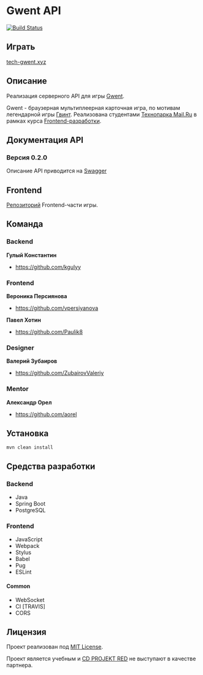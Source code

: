 # Gwent API

[![Build Status](https://travis-ci.org/java-park-mail-ru/Gwent-09-2017.svg?branch=dev)](https://travis-ci.org/java-park-mail-ru/Gwent-09-2017)

## Играть

[tech-gwent.xyz](https://tech-gwent.xyz)

## Описание

Реализация серверного API для игры [Gwent]((https://github.com/frontend-park-mail-ru/2017_2_GwentTeam)).

Gwent - браузерная мультиплеерная карточная игра, по мотивам легендарной игры [Гвинт](https://www.playgwent.com).
Реализована студентами [Технопарка Mail.Ru](https://park.mail.ru) в рамках курса [Frontend-разработки](https://frontend-park-mailru.firebaseapp.com).

## Документация API

### Версия 0.2.0

Описание API приводится на [Swagger](https://app.swaggerhub.com/apis/GwentTeam/TechnoGwentAPI/0.1.2)

## Frontend

[Репозиторий](https://github.com/frontend-park-mail-ru/2017_2_GwentTeam) Frontend-части игры.

## Команда

### Backend

**Гулый Константин**

* <https://github.com/kgulyy>

### Frontend

**Вероника Персиянова**

* <https://github.com/vpersiyanova>

**Павел Хотин**

* <https://github.com/Paulik8>

### Designer

**Валерий Зубаиров**

* <https://github.com/ZubairovValeriy>

### Mentor

**Александр Орел**

* <https://github.com/aorel>

## Установка

```
mvn clean install
```

## Средства разработки

### Backend

- Java
- Spring Boot
- PostgreSQL

### Frontend

- JavaScript
- Webpack
- Stylus
- Babel
- Pug
- ESLint

#### Common

- WebSocket
- CI [TRAVIS]
- CORS

## Лицензия

Проект реализован под [MIT License](LICENSE.md).

Проект является учебным и [CD PROJEKT RED](http://en.cdprojektred.com) не выступают в качестве партнера.
